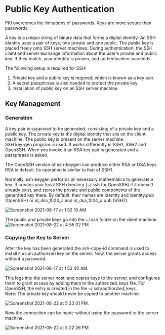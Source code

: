 # Public Key Authentication

PKI overcomes the limitations of passwords. Keys are more secure than passwords. 

A key is a unique string of binary data that forms a digital identity. An SSH identity uses a pair of keys, one private and one public. The public key is  placed freely onto SSH server machines. During authentication, the SSH client and server exchange information about the user's private and public key. If they match, your identity is proven, and authentication succeeds.

The following setup is required for SSH:
1. Private key and a public key is required, which is known as a key pair. 
2. A secret passphrase is also needed to protect the private key.
3. Installation of public key on an SSH server machine.

## Key Management

### Generation
A key pair is supposed to be generated, consisting of a private key and a public key. The private key is the digital identity that sits on the client machine. The public key is present on the server machine.    
SSH key-gen program is used. It works differently in SSH1, SSH2 and OpenSSH. When you invoke it an RSA key pair is generated and a passphrase is asked.  

The OpenSSH version of ssh-keygen can produce either RSA or DSA keys. RSA is default. Its operation is similar to that of SSH1.  

Normally, ssh-keygen performs all necessary mathematics to generate a key. It creates your local SSH directory (~/.ssh for OpenSSH) if it doesn't already exist, and stores the private and public components of the generated key there. By default, their names are identity and identity.pub (OpenSSH) or id_dsa_1024_a and id_dsa_1024_a.pub (SSH2).    

![Screenshot 2021-08-17 at 1 53 16 AM](https://user-images.githubusercontent.com/42912140/130352774-6d32c2ae-e1bf-4335-9f22-65b9ddb58429.png)

The public and private keys go into the ~/.ssh folder on the client machine.    
![Screenshot 2021-08-22 at 4 55 02 PM](https://user-images.githubusercontent.com/42912140/130353315-766e0dca-dacc-4474-8682-cda2485ec6de.png)



### Copying the Key to Server

After the key has been generated the ssh-copy-id command is used to install it as an authorised key on the server. Now, the server grants access without a password.

![Screenshot 2021-08-17 at 1 53 40 AM](https://user-images.githubusercontent.com/42912140/130352802-eb70f95b-2f41-4cec-b9df-ed64fcb0f1db.png).    

This logs into the server host, and copies keys to the server, and configures them to grant access by adding them to the authorized_keys file. For OpenSSH, the entry is created in the file ~/.ssh/authorized_keys.    
Note: The private key should never be copied to another machine.   

![Screenshot 2021-08-22 at 5 23 01 PM](https://user-images.githubusercontent.com/42912140/130354103-18d23e2b-f8d0-4db4-8120-d0778808ce6e.png).  

Now the connection can be made without using the password to the server machine.   

![Screenshot 2021-08-22 at 5 22 26 PM](https://user-images.githubusercontent.com/42912140/130354122-254d881d-e8ac-4a87-9edf-0771293c8a8d.png)




